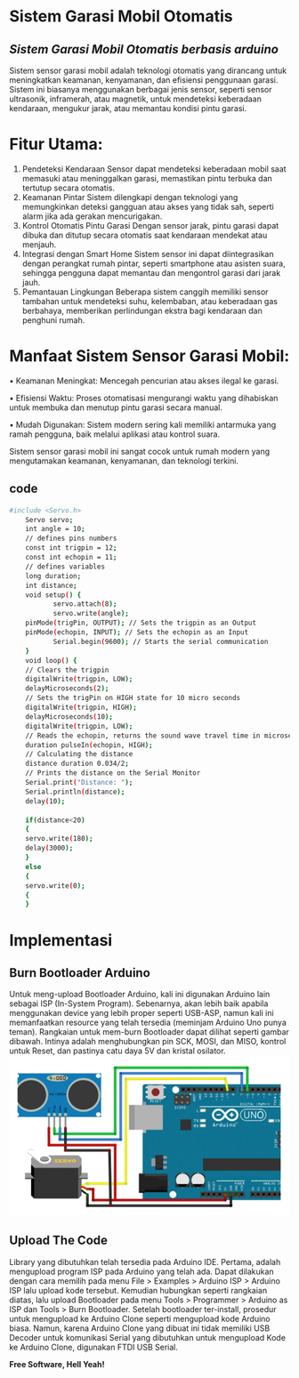 # Sistem Garasi Mobil Otomatis
## _Sistem Garasi Mobil Otomatis berbasis arduino_
Sistem sensor garasi mobil adalah teknologi otomatis yang dirancang untuk meningkatkan keamanan, kenyamanan, dan efisiensi penggunaan garasi. Sistem ini biasanya menggunakan berbagai jenis sensor, seperti sensor ultrasonik, inframerah, atau magnetik, untuk mendeteksi keberadaan kendaraan, mengukur jarak, atau memantau kondisi pintu garasi.
# Fitur Utama:
1.	Pendeteksi Kendaraan
Sensor dapat mendeteksi keberadaan mobil saat memasuki atau meninggalkan garasi, memastikan pintu terbuka dan tertutup secara otomatis.
2.	Keamanan Pintar
Sistem dilengkapi dengan teknologi yang memungkinkan deteksi gangguan atau akses yang tidak sah, seperti alarm jika ada gerakan mencurigakan.
3.	Kontrol Otomatis Pintu Garasi
Dengan sensor jarak, pintu garasi dapat dibuka dan ditutup secara otomatis saat kendaraan mendekat atau menjauh.
4.	Integrasi dengan Smart Home
Sistem sensor ini dapat diintegrasikan dengan perangkat rumah pintar, seperti smartphone atau asisten suara, sehingga pengguna dapat memantau dan mengontrol garasi dari jarak jauh.
5.	Pemantauan Lingkungan
Beberapa sistem canggih memiliki sensor tambahan untuk mendeteksi suhu, kelembaban, atau keberadaan gas berbahaya, memberikan perlindungan ekstra bagi kendaraan dan penghuni rumah.

# Manfaat Sistem Sensor Garasi Mobil:
•	Keamanan Meningkat: Mencegah pencurian atau akses ilegal ke garasi.

•	Efisiensi Waktu: Proses otomatisasi mengurangi waktu yang dihabiskan untuk membuka dan menutup pintu garasi secara manual.

•	Mudah Digunakan: Sistem modern sering kali memiliki antarmuka yang ramah pengguna, baik melalui aplikasi atau kontrol suara.

Sistem sensor garasi mobil ini sangat cocok untuk rumah modern yang mengutamakan keamanan, kenyamanan, dan teknologi terkini.

## code

```sh
#include <Servo.h>
	Servo servo;
	int angle = 10;
	// defines pins numbers
	const int trigpin = 12;
	const int echopin = 11;
	// defines variables
	long duration;
	int distance;
	void setup() {
	       servo.attach(8);
	       servo.write(angle);
	pinMode(trigPin, OUTPUT); // Sets the trigpin as an Output
	pinMode(echopin, INPUT); // Sets the echopin as an Input 
	       Serial.begin(9600); // Starts the serial communication
	}
	void loop() {
	// Clears the trigpin
	digitalWrite(trigpin, LOW);
	delayMicroseconds(2);
	// Sets the trigPin on HIGH state for 10 micro seconds
	digitalWrite(trigpin, HIGH);
	delayMicroseconds(10);
	digitalWrite(trigpin, LOW);
	// Reads the echopin, returns the sound wave travel time in microseconds
	duration pulseIn(echopin, HIGH);
	// Calculating the distance
	distance duration 0.034/2;
	// Prints the distance on the Serial Monitor 
	Serial.print("Distance: ");
	Serial.println(distance);
	delay(10);
	
	if(distance<20)
	{
	servo.write(180); 
	delay(3000);
	}
	else
	{
	servo.write(0);
	{
	}
```
# Implementasi
## Burn Bootloader Arduino
Untuk meng-upload Bootloader Arduino, kali ini digunakan Arduino lain sebagai ISP (In-System Program). Sebenarnya, akan lebih baik apabila menggunakan device yang lebih proper seperti USB-ASP, namun kali ini memanfaatkan resource yang telah tersedia (meminjam Arduino Uno punya teman).
Rangkaian untuk mem-burn Bootloader dapat dilihat seperti gambar dibawah. Intinya adalah menghubungkan pin SCK, MOSI, dan MISO, kontrol untuk Reset, dan pastinya catu daya 5V dan kristal osilator.
 ![alt text](https://github.com/DZAKIANSYAH/sistem-garasi-mobil-otomatis/blob/main/Screenshot%202025-01-27%20203528.png?raw=true)
## Upload The Code

Library yang dibutuhkan telah tersedia pada Arduino IDE. Pertama, adalah mengupload program ISP pada Arduino yang telah ada. Dapat dilakukan dengan cara memilih pada menu File > Examples > Arduino ISP > Arduino ISP lalu upload kode tersebut. Kemudian hubungkan seperti rangkaian diatas, lalu upload Bootloader pada menu Tools > Programmer > Arduino as ISP dan Tools > Burn Bootloader.
Setelah bootloader ter-install, prosedur untuk mengupload ke Arduino Clone seperti mengupload kode Arduino biasa. Namun, karena Arduino Clone yang dibuat ini tidak memiliki USB Decoder untuk komunikasi Serial yang dibutuhkan untuk mengupload Kode ke Arduino Clone, digunakan FTDI USB Serial.


**Free Software, Hell Yeah!**

[//]: # (These are reference links used in the body of this note and get stripped out when the markdown processor does its job. There is no need to format nicely because it shouldn't be seen. Thanks SO - http://stackoverflow.com/questions/4823468/store-comments-in-markdown-syntax)

   [dill]: <https://github.com/joemccann/dillinger>
   [git-repo-url]: <https://github.com/joemccann/dillinger.git>
   [john gruber]: <http://daringfireball.net>
   [df1]: <http://daringfireball.net/projects/markdown/>
   [markdown-it]: <https://github.com/markdown-it/markdown-it>
   [Ace Editor]: <http://ace.ajax.org>
   [node.js]: <http://nodejs.org>
   [Twitter Bootstrap]: <http://twitter.github.com/bootstrap/>
   [jQuery]: <http://jquery.com>
   [@tjholowaychuk]: <http://twitter.com/tjholowaychuk>
   [express]: <http://expressjs.com>
   [AngularJS]: <http://angularjs.org>
   [Gulp]: <http://gulpjs.com>

   [PlDb]: <https://github.com/joemccann/dillinger/tree/master/plugins/dropbox/README.md>
   [PlGh]: <https://github.com/joemccann/dillinger/tree/master/plugins/github/README.md>
   [PlGd]: <https://github.com/joemccann/dillinger/tree/master/plugins/googledrive/README.md>
   [PlOd]: <https://github.com/joemccann/dillinger/tree/master/plugins/onedrive/README.md>
   [PlMe]: <https://github.com/joemccann/dillinger/tree/master/plugins/medium/README.md>
   [PlGa]: <https://github.com/RahulHP/dillinger/blob/master/plugins/googleanalytics/README.md>
  
